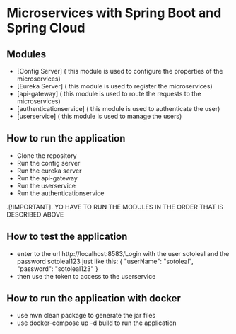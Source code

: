 # Microservices with Spring Boot and Spring Cloud
## Modules

* [Config Server] ( this module is used to configure the properties of the microservices)
* [Eureka Server] ( this module is used to register the microservices)
* [api-gateway] ( this module is used to route the requests to the microservices)
* [authenticationservice] ( this module is used to authenticate the user)
* [userservice] ( this module is used to manage the users)

## How to run the application

* Clone the repository
* Run the config server
* Run the eureka server
* Run the api-gateway
* Run the userservice
* Run the authenticationservice

.[!IMPORTANT].
YO HAVE TO RUN THE MODULES IN THE ORDER THAT IS DESCRIBED ABOVE

## How to test the application

* enter to the url http://localhost:8583/Login with the user sotoleal and the password sotoleal123 just like this:
{
    "userName": "sotoleal",
    "password": "sotoleal123"
}
* then use the token to access to the userservice

## How to run the application with docker

* use mvn clean package to generate the jar files
* use docker-compose up -d build to run the application
